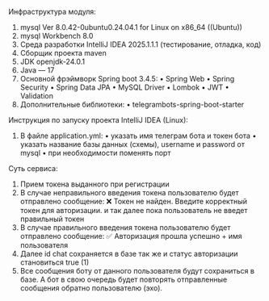 Инфраструктура модуля:
1. mysql  Ver 8.0.42-0ubuntu0.24.04.1 for Linux on x86_64 ((Ubuntu))
2. mysql Workbench 8.0
3. Среда разработки IntelliJ IDEA 2025.1.1.1 (тестирование, отладка, код)
4. Сборщик проекта maven
5. JDK openjdk-24.0.1
6. Java — 17
7. Основной фрэймворк Spring boot 3.4.5:
    • Spring Web
    • Spring Security
    • Spring Data JPA
    • MySQL Driver
    • Lombok
    • JWT 
    • Validation
8. Дополнительные библиотеки:
    • telegrambots-spring-boot-starter

Инструкция по запуску проекта IntelliJ IDEA (Linux):

1. В файле application.yml:
    • указать имя телеграм бота и токен бота
    • указать название базы данных (схемы), username и password от mysql
    • при необходимости поменять порт

Суть сервиса:
1. Прием токена выданного при регистрации
2. В случае неправильного введения токена  пользователю будет отправлено сообщение:
   ❌ Токен не найден. Введите корректный токен для авторизации.
и так далее пока пользователь не введет правильный токен
4. В случае правильного введения токена пользователю будет отправлено сообщение:
   ✅ Авторизация прошла успешно + имя пользователя
4. Далее id chat сохраняется в базе так же и статус авторизации становиться true (1)
5. Все сообщения боту от данного пользователя будут сохраниться в базе. А бот в свою очередь будет повторять отправленные сообщения обратно пользователю (эхо).
